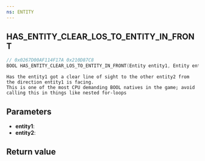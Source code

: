 ```yaml
---
ns: ENTITY
---
```

## HAS_ENTITY_CLEAR_LOS_TO_ENTITY_IN_FRONT

```c
// 0x0267D00AF114F17A 0x210D87C8
BOOL HAS_ENTITY_CLEAR_LOS_TO_ENTITY_IN_FRONT(Entity entity1, Entity entity2);
```

```
Has the entity1 got a clear line of sight to the other entity2 from the direction entity1 is facing.  
This is one of the most CPU demanding BOOL natives in the game; avoid calling this in things like nested for-loops  
```

## Parameters
* **entity1**: 
* **entity2**: 

## Return value
